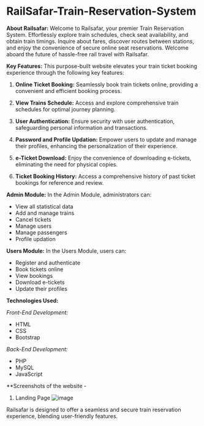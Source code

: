# RailSafar-Train-Reservation-System

**About Railsafar:**
Welcome to Railsafar, your premier Train Reservation System. Effortlessly explore train schedules, check seat availability, and obtain train timings. Inquire about fares, discover routes between stations, and enjoy the convenience of secure online seat reservations. Welcome aboard the future of hassle-free rail travel with Railsafar.

**Key Features:**
This purpose-built website elevates your train ticket booking experience through the following key features:

1. **Online Ticket Booking:**
   Seamlessly book train tickets online, providing a convenient and efficient booking process.

2. **View Trains Schedule:**
   Access and explore comprehensive train schedules for optimal journey planning.

3. **User Authentication:**
   Ensure security with user authentication, safeguarding personal information and transactions.

4. **Password and Profile Updation:**
   Empower users to update and manage their profiles, enhancing the personalization of their experience.

5. **e-Ticket Download:**
   Enjoy the convenience of downloading e-tickets, eliminating the need for physical copies.

6. **Ticket Booking History:**
   Access a comprehensive history of past ticket bookings for reference and review.

**Admin Module:**
In the Admin Module, administrators can:

- View all statistical data
- Add and manage trains
- Cancel tickets
- Manage users
- Manage passengers
- Profile updation

**Users Module:**
In the Users Module, users can:

- Register and authenticate
- Book tickets online
- View bookings
- Download e-tickets
- Update their profiles

**Technologies Used:**

*Front-End Development:*
- HTML
- CSS
- Bootstrap

*Back-End Development:*
- PHP
- MySQL
- JavaScript

**Screenshots of the website - 

1. Landing Page
![image](https://github.com/Samb30/RailSafar-Train-Reservation-System/assets/117346153/e2f3fc9f-f824-47cf-abc0-6e2c7e11d3dc)


Railsafar is designed to offer a seamless and secure train reservation experience, blending user-friendly features.
